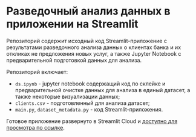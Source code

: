 # Разведочный анализ данных в приложении на Streamlit
Репозиторий содержит исходный код Streamlit-приложение с результатами разведочного анализа данных о клиентах банка и 
их откликах не предложения новых услуг, а также Jupyter Notebook с предварительной подготовкой данных для анализа. 

Репозиторий включает: 
- ```ds.ipynb``` - jupyter notebook содержащий код по склейке и предварительной очистке данных для анализа в единый 
датасет, а также некоторые визуализации данных; 
- ```clients.csv``` - подготовленный для анализа датасет; 
- ```main.py```, ```dataset_metadata.py``` - код Streamlit-приложения.

Готовое приложение развернуто в Streamlit Cloud и 
[доступно для просмотра по ссылке](https://py-applied-app.streamlit.app/).
